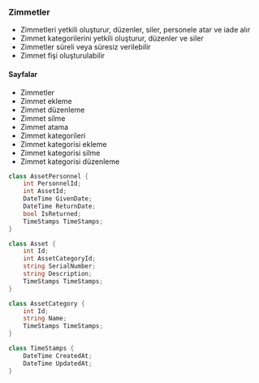 ### Zimmetler

- Zimmetleri yetkili oluşturur, düzenler, siler, personele atar ve iade alır
- Zimmet kategorilerini yetkili oluşturur, düzenler ve siler
- Zimmetler süreli veya süresiz verilebilir
- Zimmet fişi oluşturulabilir

#### Sayfalar

- Zimmetler
- Zimmet ekleme
- Zimmet düzenleme
- Zimmet silme
- Zimmet atama
- Zimmet kategorileri
- Zimmet kategorisi ekleme
- Zimmet kategorisi silme
- Zimmet kategorisi düzenleme

```csharp
class AssetPersonnel {
    int PersonnelId;
    int AssetId;
    DateTime GivenDate;
    DateTime ReturnDate;
    bool IsReturned;
    TimeStamps TimeStamps;
}

class Asset {
    int Id;
    int AssetCategoryId;
    string SerialNumber;
    string Description;
    TimeStamps TimeStamps;
}

class AssetCategory {
    int Id;
    string Name;
    TimeStamps TimeStamps;
}

class TimeStamps {
    DateTime CreatedAt;
    DateTime UpdatedAt;
}
```